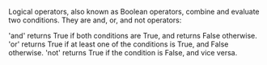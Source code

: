 Logical operators, also known as Boolean operators, combine and evaluate two conditions.
They are and, or, and not operators:

'and' returns True if both conditions are True, and returns False otherwise.
'or' returns True if at least one of the conditions is True, and False otherwise.
'not' returns True if the condition is False, and vice versa.
